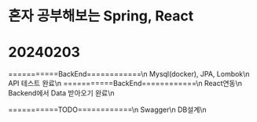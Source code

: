 # 혼자 공부해보는 Spring, React

# 20240203
===========BackEnd============\n
Mysql(docker), JPA, Lombok\n
API 테스트 완료\n
===========BackEnd============\n
React연동\n
Backend에서 Data 받아오기 완료\n



===========TODO============\n
Swagger\n
DB설계\n
